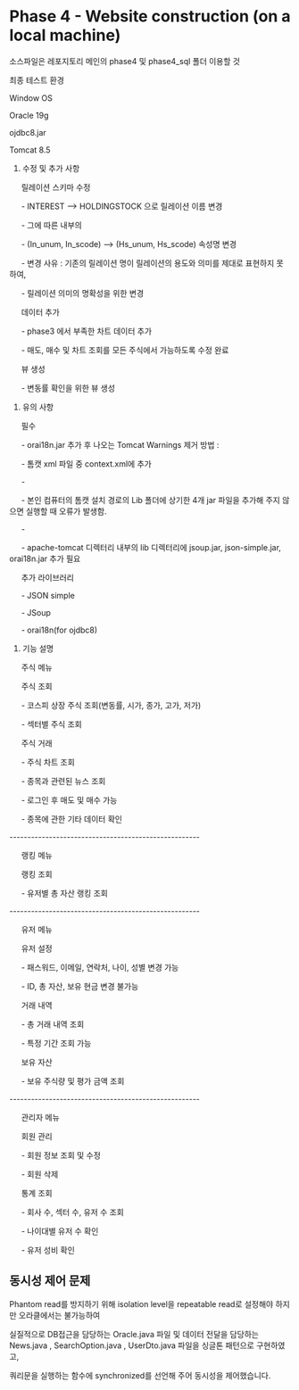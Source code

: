 # Phase 4 - Website construction (on a local machine)
소스파일은 레포지토리 메인의 phase4 및 phase4_sql 폴더 이용할 것

최종 테스트 환경   
   
Window OS   
   
Oracle 19g   
   
ojdbc8.jar   
   
Tomcat 8.5   
   
1. 수정 및 추가 사항   
   
`	`릴레이션 스키마 수정   
   
`	`- INTEREST --> HOLDINGSTOCK 으로 릴레이션 이름 변경   
   
`	`- 그에 따른 내부의   
   
`	`- (In\_unum, In\_scode) --> (Hs\_unum, Hs\_scode) 속성명 변경   
   
`	`- 변경 사유 : 기존의 릴레이션 명이 릴레이션의 용도와 의미를 제대로 표현하지 못하여,   
   
`	`- 릴레이션 의미의 명확성을 위한 변경   
   
`	`데이터 추가   
   
`	`- phase3 에서 부족한 차트 데이터 추가   
   
`	`- 매도, 매수 및 차트 조회를 모든 주식에서 가능하도록 수정 완료   
   
`	`뷰 생성   
     
`	`- 변동률 확인을 위한 뷰 생성   
   
1. 유의 사항   
   
`	`필수   
   
`	`- orai18n.jar 추가 후 나오는 Tomcat Warnings 제거 방법 :   
   
`	`- 톰캣 xml 파일 중 context.xml에 <JarScanner scanManifest = "false"/> 추가   
   
`	`-   
   
`	`- 본인 컴퓨터의 톰캣 설치 경로의 Lib 폴더에 상기한 4개 jar 파일을 추가해 주지 않으면 실행할 때 오류가 발생함.   
    
`	`-   
    
`	`- apache-tomcat 디렉터리 내부의 lib 디렉터리에 jsoup.jar, json-simple.jar, orai18n.jar 추가 필요   
   
   
   
`	`추가 라이브러리   
    
`	`- JSON simple   
    
`	`- JSoup   
   
`	`- orai18n(for ojdbc8)  
    
1. 기능 설명    
    
`	`주식 메뉴	   
    
`	`주식 조회   
    
`	`- 코스피 상장 주식 조회(변동률, 시가, 종가, 고가, 저가)   
    
`	`- 섹터별 주식 조회    
    
    
     
`	`주식 거래    
     
`	`- 주식 차트 조회    
    
`	`- 종목과 관련된 뉴스 조회    

`	`- 로그인 후 매도 및 매수 가능     
      
`	`- 종목에 관한 기타 데이터 확인    
      
\-----------------------------------------------------    
    
`	`랭킹 메뉴    
    
     
     
`	`랭킹 조회     
    
`	`- 유저별 총 자산 랭킹 조회      
     
\-----------------------------------------------------     
     
`	`유저 메뉴    
     
`	`유저 설정     
     
`	`- 패스워드, 이메일, 연락처, 나이, 성별 변경 가능     
    
`	`- ID, 총 자산, 보유 현금 변경 불가능    
    
`	`거래 내역    
    
`	`- 총 거래 내역 조회    
     
`	`- 특정 기간 조회 가능    
     
`	`보유 자산     
    
`	`- 보유 주식량 및 평가 금액 조회     
    
\-----------------------------------------------------    
    
`	`관리자 메뉴    
   
     
     
`	`회원 관리   
    
`	`- 회원 정보 조회 및 수정    
    
`	`- 회원 삭제    
    
`	`통계 조회   
     
`	`- 회사 수, 섹터 수, 유저 수 조회    
    
`	`- 나이대별 유저 수 확인    
    
`	`- 유저 성비 확인     
     
## 동시성 제어 문제   
   
Phantom read를 방지하기 위해 isolation level을 repeatable read로 설정해야 하지만 오라클에서는 불가능하여   
      
실질적으로 DB접근을 담당하는 Oracle.java 파일 및 데이터 전달을 담당하는 News.java , SearchOption.java , UserDto.java 파일을 싱글톤 패턴으로 구현하였고,   
    
쿼리문을 실행하는 함수에 synchronized를 선언해 주어 동시성을 제어했습니다.   
    



